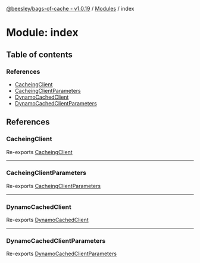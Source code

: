 [@beesley/bags-of-cache - v1.0.19](../README.md) / [Modules](../modules.md) / index

# Module: index

## Table of contents

### References

- [CacheingClient](index.md#cacheingclient)
- [CacheingClientParameters](index.md#cacheingclientparameters)
- [DynamoCachedClient](index.md#dynamocachedclient)
- [DynamoCachedClientParameters](index.md#dynamocachedclientparameters)

## References

### CacheingClient

Re-exports [CacheingClient](../classes/cacheing_client.CacheingClient.md)

___

### CacheingClientParameters

Re-exports [CacheingClientParameters](cacheing_client.md#cacheingclientparameters)

___

### DynamoCachedClient

Re-exports [DynamoCachedClient](../classes/dynamo_client.DynamoCachedClient.md)

___

### DynamoCachedClientParameters

Re-exports [DynamoCachedClientParameters](dynamo_client.md#dynamocachedclientparameters)
